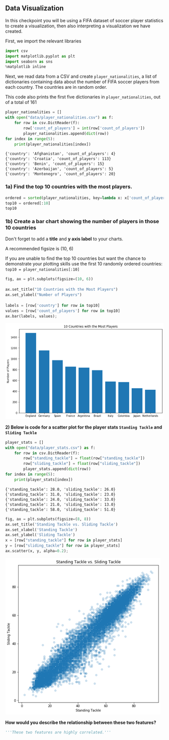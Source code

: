 ## Data Visualization

In this checkpoint you will be using a FIFA dataset of soccer player statistics to create a visualization, then also interpreting a visualization we have created.

First, we import the relevant libraries


```python
import csv
import matplotlib.pyplot as plt
import seaborn as sns
%matplotlib inline
```

Next, we read data from a CSV and create `player_nationalities`, a list of dictionaries containing data about the number of FIFA soccer players from each country.  The countries are in random order.

This code also prints the first five dictionaries in `player_nationalities`, out of a total of 161


```python
player_nationalities = []
with open("data/player_nationalities.csv") as f:
    for row in csv.DictReader(f):
        row['count_of_players'] = int(row['count_of_players'])
        player_nationalities.append(dict(row))
for index in range(5):
    print(player_nationalities[index])
```

    {'country': 'Afghanistan', 'count_of_players': 4}
    {'country': 'Croatia', 'count_of_players': 113}
    {'country': 'Benin', 'count_of_players': 15}
    {'country': 'Azerbaijan', 'count_of_players': 5}
    {'country': 'Montenegro', 'count_of_players': 20}


### 1a) Find the top 10 countries with the most players. 


```python
ordered = sorted(player_nationalities, key=lambda x: x['count_of_players'], reverse=True)
top10 = ordered[:10]
top10
```

### 1b) Create a bar chart showing the number of players in those 10 countries

Don't forget to add a **title** and **y axis label** to your charts.

A recommended figsize is (10, 6)

If you are unable to find the top 10 countries but want the chance to demonstrate your plotting skills use the first 10 randomly ordered countries: `top10 = player_nationalities[:10]`


```python
fig, ax = plt.subplots(figsize=(10, 6))

ax.set_title("10 Countries with the Most Players")
ax.set_ylabel("Number of Players")

labels = [row['country'] for row in top10]
values = [row['count_of_players'] for row in top10]
ax.bar(labels, values);
```


![png](index_files/index_7_0.png)


**2) Below is code for a scatter plot for the player stats `Standing Tackle` and `Sliding Tackle`**


```python
player_stats = []
with open("data/player_stats.csv") as f:
    for row in csv.DictReader(f):
        row["standing_tackle"] = float(row["standing_tackle"])
        row["sliding_tackle"] = float(row["sliding_tackle"])
        player_stats.append(dict(row))
for index in range(5):
    print(player_stats[index])
```

    {'standing_tackle': 28.0, 'sliding_tackle': 26.0}
    {'standing_tackle': 31.0, 'sliding_tackle': 23.0}
    {'standing_tackle': 24.0, 'sliding_tackle': 33.0}
    {'standing_tackle': 21.0, 'sliding_tackle': 13.0}
    {'standing_tackle': 58.0, 'sliding_tackle': 51.0}



```python
fig, ax = plt.subplots(figsize=(8, 8))
ax.set_title('Standing Tackle vs. Sliding Tackle')
ax.set_xlabel('Standing Tackle')
ax.set_ylabel('Sliding Tackle')
x = [row["standing_tackle"] for row in player_stats]
y = [row["sliding_tackle"] for row in player_stats]
ax.scatter(x, y, alpha=0.2);
```


![png](index_files/index_10_0.png)


**How would you describe the relationship between these two features?**


```python
'''These two features are highly correlated.'''
```

